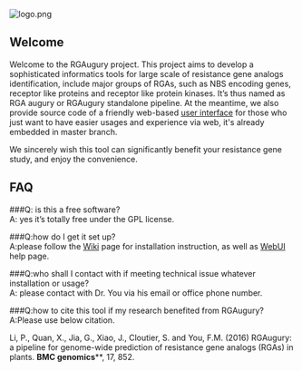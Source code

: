 ![logo.png](https://bitbucket.org/repo/j4oxAk/images/4286104459-logo.png)
## Welcome ##

Welcome to the RGAugury project.
This project aims to develop a sophisticated informatics tools for large scale of resistance gene analogs identification, include major groups of RGAs, such as NBS encoding genes, receptor like proteins and receptor like protein kinases. It’s thus named as RGA augury or RGAugury standalone pipeline. At the meantime, we also provide source code of a friendly web-based [user interface](http://rgaugury.bitbucket.org/index.html) for those who just want to have easier usages and experience via web, it's already embedded in master branch.

We sincerely wish this tool can significantly benefit your resistance gene study, and enjoy the convenience.

## FAQ ##
###Q: is this a free software?  
A: yes it’s totally free under the GPL license.  


###Q:how do I get it set up?  
A:please follow the [Wiki](https://bitbucket.org/yaanlpc/rgaugury/wiki/) page for installation instruction, as well as [WebUI](https://bitbucket.org/yaanlpc/rgaugury/wiki/Web%20UI%20Help) help page.  


###Q:who shall I contact with if meeting technical issue whatever installation or usage?  
A: please contact with Dr. You via his email or office phone number.


###Q:how to cite this tool if my research benefited from RGAugury?  
A:Please use below citation.

  
Li, P., Quan, X., Jia, G., Xiao, J., Cloutier, S. and You, F.M. (2016) RGAugury: a pipeline for genome-wide prediction of resistance gene analogs (RGAs) in plants. **BMC genomics****, 17, 852.